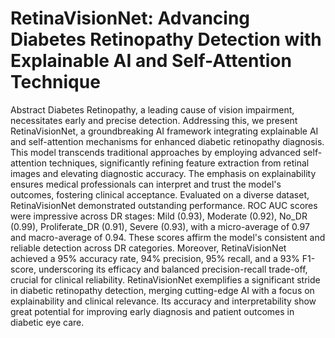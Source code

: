 # RetinaVisionNet: Advancing Diabetes Retinopathy Detection with Explainable AI and Self-Attention Technique


Abstract
Diabetes Retinopathy, a leading cause of vision impairment, necessitates early and precise detection. Addressing this, we present RetinaVisionNet, a groundbreaking AI framework integrating explainable AI and self-attention mechanisms for enhanced diabetic retinopathy diagnosis. This model transcends traditional approaches by employing advanced self-attention techniques, significantly refining feature extraction from retinal images and elevating diagnostic accuracy. The emphasis on explainability ensures medical professionals can interpret and trust the model's outcomes, fostering clinical acceptance. Evaluated on a diverse dataset, RetinaVisionNet demonstrated outstanding performance. ROC AUC scores were impressive across DR stages: Mild (0.93), Moderate (0.92), No_DR (0.99), Proliferate_DR (0.91), Severe (0.93), with a micro-average of 0.97 and macro-average of 0.94. These scores affirm the model's consistent and reliable detection across DR categories. Moreover, RetinaVisionNet achieved a 95% accuracy rate, 94% precision, 95% recall, and a 93% F1-score, underscoring its efficacy and balanced precision-recall trade-off, crucial for clinical reliability. RetinaVisionNet exemplifies a significant stride in diabetic retinopathy detection, merging cutting-edge AI with a focus on explainability and clinical relevance. Its accuracy and interpretability show great potential for improving early diagnosis and patient outcomes in diabetic eye care.
